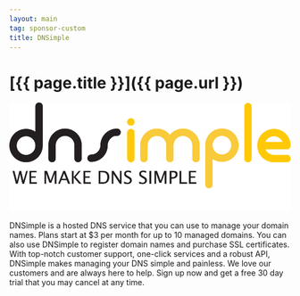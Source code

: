 ```yaml
---
layout: main
tag: sponsor-custom
title: DNSimple
---
```


# [{{ page.title }}]({{ page.url }})

<img src="/images/sponsor-logos/DNSimple.png" class="sponsor" />

DNSimple is a hosted DNS service that you can use to manage your
domain names. Plans start at $3 per month for up to 10 managed
domains. You can also use DNSimple to register domain names and
purchase SSL certificates. With top-notch customer support, one-click
services and a robust API, DNSimple makes managing your DNS simple and
painless. We love our customers and are always here to help. Sign up
now and get a free 30 day trial that you may cancel at any time.
